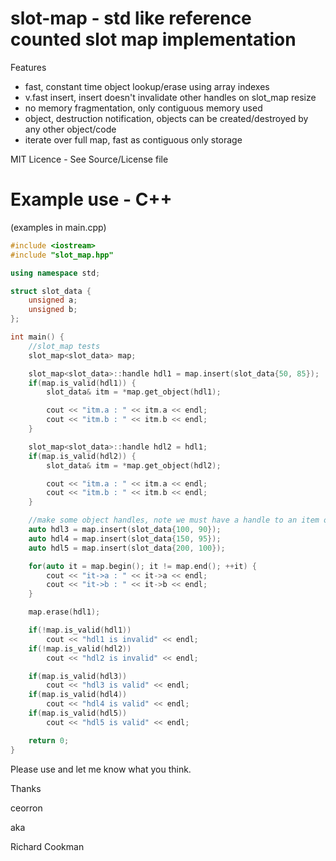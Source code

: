 # slot-map - std like reference counted slot map implementation

Features
 - fast, constant time object lookup/erase using array indexes
 - v.fast insert, insert doesn't invalidate other handles on slot_map resize
 - no memory fragmentation, only contiguous memory used
 - object, destruction notification, objects can be created/destroyed by any other object/code
 - iterate over full map, fast as contiguous only storage

MIT Licence - See Source/License file

# Example use - C++

(examples in main.cpp)

```C++
#include <iostream>
#include "slot_map.hpp"

using namespace std;

struct slot_data {
	unsigned a;
	unsigned b;
};

int main() {
	//slot_map tests
	slot_map<slot_data> map;

	slot_map<slot_data>::handle hdl1 = map.insert(slot_data{50, 85});
	if(map.is_valid(hdl1)) {
		slot_data& itm = *map.get_object(hdl1);

		cout << "itm.a : " << itm.a << endl;
		cout << "itm.b : " << itm.b << endl;
	}

	slot_map<slot_data>::handle hdl2 = hdl1;
	if(map.is_valid(hdl2)) {
		slot_data& itm = *map.get_object(hdl2);

		cout << "itm.a : " << itm.a << endl;
		cout << "itm.b : " << itm.b << endl;
	}

	//make some object handles, note we must have a handle to an item or else the item would get instantly destroyed
	auto hdl3 = map.insert(slot_data{100, 90});
	auto hdl4 = map.insert(slot_data{150, 95});
	auto hdl5 = map.insert(slot_data{200, 100});

	for(auto it = map.begin(); it != map.end(); ++it) {
		cout << "it->a : " << it->a << endl;
		cout << "it->b : " << it->b << endl;
	}

	map.erase(hdl1);

	if(!map.is_valid(hdl1))
		cout << "hdl1 is invalid" << endl;
	if(!map.is_valid(hdl2))
		cout << "hdl2 is invalid" << endl;

	if(map.is_valid(hdl3))
		cout << "hdl3 is valid" << endl;
	if(map.is_valid(hdl4))
		cout << "hdl4 is valid" << endl;
	if(map.is_valid(hdl5))
		cout << "hdl5 is valid" << endl;

	return 0;
}
```

Please use and let me know what you think.

Thanks

ceorron

aka

Richard Cookman


